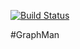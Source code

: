 [![Build Status](https://travis-ci.com/SFA17SCM16K/graphman.svg?branch=master)](https://travis-ci.com/SFA17SCM16K/graphman)

#GraphMan
